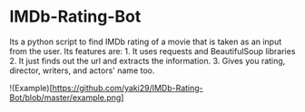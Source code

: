 # IMDb-Rating-Bot
Its a python script to find IMDb rating of a movie that is taken as an input from the user.
Its features are:
	1. It uses requests and BeautifulSoup libraries
	2. It just finds out the url and extracts the information.
	3. Gives you rating, director, writers, and actors' name too.

!(Example)[https://github.com/yaki29/IMDb-Rating-Bot/blob/master/example.png]